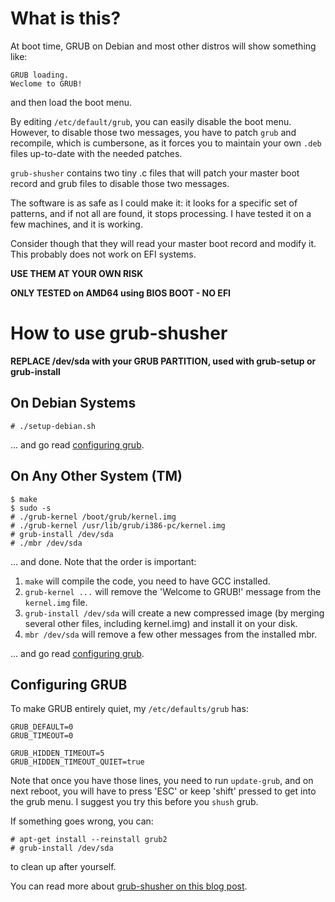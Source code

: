 What is this?
=============

At boot time, GRUB on Debian and most other distros will show something like:

    GRUB loading.
    Weclome to GRUB!

and then load the boot menu.

By editing `/etc/default/grub`, you can easily disable the boot menu. However,
to disable those two messages, you have to patch `grub` and recompile, which is
cumbersone, as it forces you to maintain your own `.deb` files up-to-date with
the needed patches.

`grub-shusher` contains two tiny .c files that will patch your master boot record
and grub files to disable those two messages.   

The software is as safe as I could make it: it looks for a specific set of patterns,
and if not all are found, it stops processing. I have tested it on a few machines,
and it is working.

Consider though that they will read your master boot record and modify it. This
probably does not work on EFI systems.


**USE THEM AT YOUR OWN RISK**

**ONLY TESTED on AMD64 using BIOS BOOT - NO EFI**


How to use grub-shusher
=======================

**REPLACE /dev/sda with your GRUB PARTITION, used with grub-setup or grub-install**


On Debian Systems
-----------------

    # ./setup-debian.sh

... and go read [configuring grub](#configuring-grub).

On Any Other System (TM)
------------------------

    $ make
    $ sudo -s
    # ./grub-kernel /boot/grub/kernel.img
    # ./grub-kernel /usr/lib/grub/i386-pc/kernel.img
    # grub-install /dev/sda
    # ./mbr /dev/sda


... and done. Note that the order is important:

  1. `make` will compile the code, you need to have GCC installed.
  2. `grub-kernel ...` will remove the 'Welcome to GRUB!' message from the `kernel.img` file.
  3. `grub-install /dev/sda` will create a new compressed image
     (by merging several other files, including kernel.img) and install it on your disk.
  4. `mbr /dev/sda` will remove a few other messages from the installed mbr.

... and go read [configuring grub](#configuring-grub).


Configuring GRUB
----------------

To make GRUB entirely quiet, my `/etc/defaults/grub` has:

    GRUB_DEFAULT=0
    GRUB_TIMEOUT=0
     
    GRUB_HIDDEN_TIMEOUT=5
    GRUB_HIDDEN_TIMEOUT_QUIET=true

Note that once you have those lines, you need to run `update-grub`, and on next reboot,
you will have to press 'ESC' or keep 'shift' pressed to get into the grub menu. I suggest
you try this before you `shush` grub.

If something goes wrong, you can:

    # apt-get install --reinstall grub2
    # grub-install /dev/sda

to clean up after yourself.

You can read more about [grub-shusher on this blog post](http://rabexc.org/posts/grub-shush).
